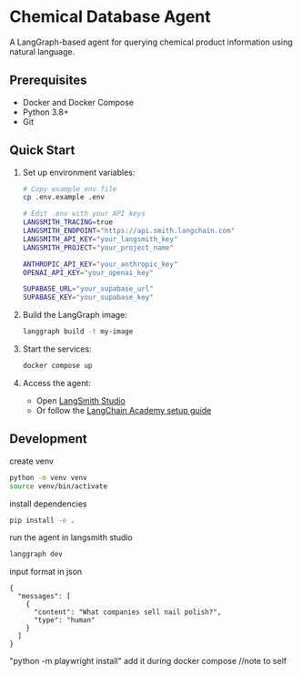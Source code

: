 # Chemical Database Agent

A LangGraph-based agent for querying chemical product information using natural language.

## Prerequisites
- Docker and Docker Compose
- Python 3.8+
- Git

## Quick Start

1. Set up environment variables:
   ```bash
   # Copy example env file
   cp .env.example .env

   # Edit .env with your API keys
   LANGSMITH_TRACING=true
   LANGSMITH_ENDPOINT="https://api.smith.langchain.com"
   LANGSMITH_API_KEY="your_langsmith_key"
   LANGSMITH_PROJECT="your_project_name"

   ANTHROPIC_API_KEY="your_anthropic_key"
   OPENAI_API_KEY="your_openai_key"

   SUPABASE_URL="your_supabase_url"
   SUPABASE_KEY="your_supabase_key"
   ```

2. Build the LangGraph image:
   ```bash
   langgraph build -t my-image
   ```

3. Start the services:
   ```bash
   docker compose up
   ```

4. Access the agent:
   - Open [LangSmith Studio](https://smith.langchain.com/studio/?baseUrl=http://127.0.0.1:8123)
   - Or follow the [LangChain Academy setup guide](https://github.com/langchain-ai/langchain-academy/blob/main/module-6/connecting.ipynb)

## Development

create venv
```bash
python -m venv venv
source venv/bin/activate
```

install dependencies
```bash
pip install -e .
```

run the agent in langsmith studio

```bash
langgraph dev
```

input format in json
```
{
  "messages": [
    {
      "content": "What companies sell nail polish?",
      "type": "human"
    }
  ]
}
```

"python -m playwright install" add it during docker compose //note to self